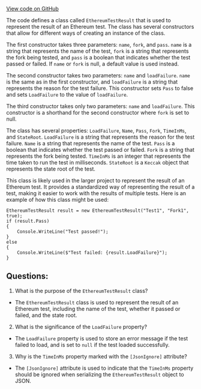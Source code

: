 [View code on GitHub](https://github.com/NethermindEth/nethermind/src/Nethermind/Ethereum.Test.Base/EthereumTestResult.cs)

The code defines a class called `EthereumTestResult` that is used to represent the result of an Ethereum test. The class has several constructors that allow for different ways of creating an instance of the class. 

The first constructor takes three parameters: `name`, `fork`, and `pass`. `name` is a string that represents the name of the test, `fork` is a string that represents the fork being tested, and `pass` is a boolean that indicates whether the test passed or failed. If `name` or `fork` is null, a default value is used instead. 

The second constructor takes two parameters: `name` and `loadFailure`. `name` is the same as in the first constructor, and `loadFailure` is a string that represents the reason for the test failure. This constructor sets `Pass` to false and sets `LoadFailure` to the value of `loadFailure`. 

The third constructor takes only two parameters: `name` and `loadFailure`. This constructor is a shorthand for the second constructor where `fork` is set to null. 

The class has several properties: `LoadFailure`, `Name`, `Pass`, `Fork`, `TimeInMs`, and `StateRoot`. `LoadFailure` is a string that represents the reason for the test failure. `Name` is a string that represents the name of the test. `Pass` is a boolean that indicates whether the test passed or failed. `Fork` is a string that represents the fork being tested. `TimeInMs` is an integer that represents the time taken to run the test in milliseconds. `StateRoot` is a `Keccak` object that represents the state root of the test. 

This class is likely used in the larger project to represent the result of an Ethereum test. It provides a standardized way of representing the result of a test, making it easier to work with the results of multiple tests. Here is an example of how this class might be used:

```
EthereumTestResult result = new EthereumTestResult("Test1", "Fork1", true);
if (result.Pass)
{
    Console.WriteLine("Test passed!");
}
else
{
    Console.WriteLine($"Test failed: {result.LoadFailure}");
}
```
## Questions: 
 1. What is the purpose of the `EthereumTestResult` class?
- The `EthereumTestResult` class is used to represent the result of an Ethereum test, including the name of the test, whether it passed or failed, and the state root.

2. What is the significance of the `LoadFailure` property?
- The `LoadFailure` property is used to store an error message if the test failed to load, and is set to `null` if the test loaded successfully.

3. Why is the `TimeInMs` property marked with the `[JsonIgnore]` attribute?
- The `[JsonIgnore]` attribute is used to indicate that the `TimeInMs` property should be ignored when serializing the `EthereumTestResult` object to JSON.